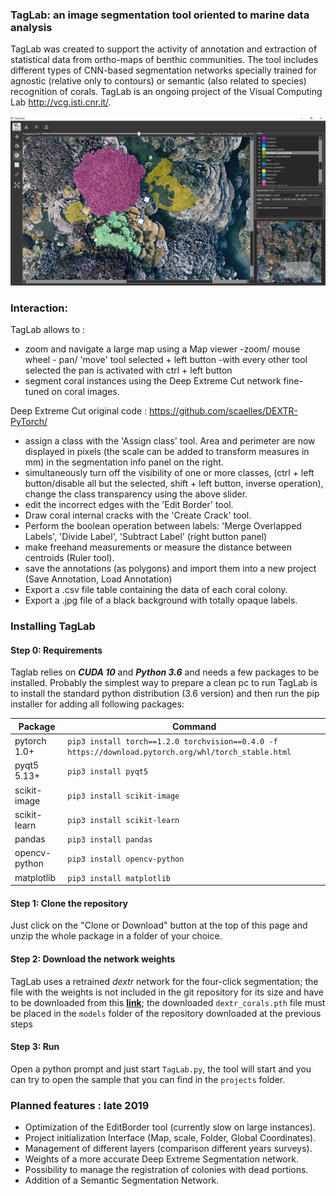 ### TagLab: an image segmentation tool oriented to marine data analysis

TagLab was created to support the activity of annotation and extraction of statistical data from ortho-maps of benthic communities. The tool includes different types of CNN-based segmentation networks specially trained for agnostic (relative only to contours) or semantic (also related to species) recognition of corals. TagLab is an ongoing project of the Visual Computing Lab http://vcg.isti.cnr.it/.

![ScreenShot](Screenshot.png)

  
### Interaction:
TagLab allows to :

- zoom and navigate a large map using a Map viewer
       -zoom/ mouse wheel
      - pan/ 'move' tool  selected + left button
       -with every other tool selected the pan is activated with ctrl + left button
- segment coral instances using the Deep Extreme Cut network fine-tuned on coral images.

Deep Extreme Cut original code : https://github.com/scaelles/DEXTR-PyTorch/

- assign a class with the 'Assign class' tool. Area and perimeter are now displayed in pixels (the scale can be added to transform measures in mm) in the segmentation info panel on the right.
- simultaneously turn off the visibility of one or more classes, (ctrl + left button/disable all but the selected, shift + left button, inverse operation), change the class transparency using the above slider.
- edit the incorrect edges with the 'Edit Border' tool.
- Draw coral internal cracks with the 'Create Crack' tool.
- Perform the boolean operation between labels: 'Merge Overlapped Labels', 'Divide Label', 'Subtract Label' (right button panel)
- make freehand measurements or measure the distance between centroids (Ruler tool).
- save the annotations (as polygons) and import them into a new project (Save Annotation, Load Annotation)
- Export a .csv file table containing the data of each coral colony.
- Export a .jpg file of a black background with totally opaque labels.


### Installing TagLab
#### Step 0: Requirements
Taglab relies on __*CUDA 10*__ and __*Python 3.6*__ and needs a few packages to be installed. Probably the simplest way to prepare a clean pc to run TagLab is to install the standard python distribution (3.6 version) and then run the pip installer for adding all following packages:

| Package    | Command |
|-----------|----|
|  pytorch 1.0+  | `pip3 install torch==1.2.0 torchvision==0.4.0 -f https://download.pytorch.org/whl/torch_stable.html `|
|  pyqt5 5.13+|  `pip3 install pyqt5 ` |
|  scikit-image  |  `pip3 install scikit-image `|
|  scikit-learn  | `pip3 install scikit-learn `|
|  pandas  | `pip3 install pandas `|
|  opencv-python | `pip3 install opencv-python `|
|  matplotlib  | `pip3 install matplotlib `|



#### Step 1: Clone the repository
Just click on the "Clone or Download" button at the top of this page and unzip the whole package in a folder of your choice. 

#### Step 2: Download the network weights
TagLab uses a retrained _dextr_ network for the four-click segmentation; the file with the weights is not included in the git repository for its size and have to be downloaded from this **[link](http://vcg.isti.cnr.it/~cignoni/TagLab/dextr_corals.pth  )**; the downloaded `dextr_corals.pth` file must be placed in the `models` folder of the repository downloaded at the previous steps


#### Step 3: Run
Open a python prompt and just start `TagLab.py`, the tool will start and you can try to open the sample that you can find in the `projects` folder. 

 
### Planned features : late 2019

- Optimization of the EditBorder tool (currently slow on large instances).
- Project initialization Interface (Map, scale, Folder, Global Coordinates).
- Management of different layers (comparison different years surveys).
- Weights of a more accurate Deep Extreme Segmentation network.
- Possibility to manage the registration of colonies with dead portions.
- Addition of a Semantic Segmentation Network.
